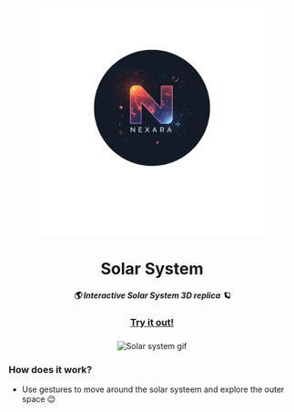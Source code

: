 
<p align="center"><img src="./logo.png" width=400 height=400>
<h1 align="center">Solar System</h1></p>
<h5 align="center">🌎​ Interactive Solar System 3D replica 🪐</h5>

### 

<h3 align="center"><a href="https://honzaap.github.io/SolarSystem">Try it out!</a></h3>

### 

<p align="center">
<img alt="Solar system gif" src="./readme_gif.gif" />
</p>


### How does it work? 
- Use gestures to move around the solar systeem and explore the outer space 😌
